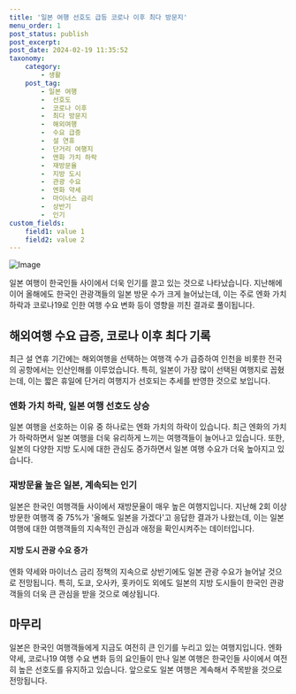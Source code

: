 ```yaml
---
title: '일본 여행 선호도 급등 코로나 이후 최다 방문지'
menu_order: 1
post_status: publish
post_excerpt: 
post_date: 2024-02-19 11:35:52
taxonomy:
    category:
        - 생활
    post_tag:
        - 일본 여행
        -  선호도
        -  코로나 이후
        -  최다 방문지
        -  해외여행
        -  수요 급증
        -  설 연휴
        -  단거리 여행지
        -  엔화 가치 하락
        -  재방문율
        -  지방 도시
        -  관광 수요
        -  엔화 약세
        -  마이너스 금리
        -  상반기
        -  인기
custom_fields:
    field1: value 1
    field2: value 2
---
```


![Image](https://imgnews.pstatic.net/image/277/2024/02/12/0005378759_001_20240213104601383.jpeg?type=w647)

일본 여행이 한국인들 사이에서 더욱 인기를 끌고 있는 것으로 나타났습니다. 지난해에 이어 올해에도 한국인 관광객들의 일본 방문 수가 크게 늘어났는데, 이는 주로 엔화 가치 하락과 코로나19로 인한 여행 수요 변화 등이 영향을 끼친 결과로 풀이됩니다. 
## 해외여행 수요 급증, 코로나 이후 최다 기록
최근 설 연휴 기간에는 해외여행을 선택하는 여행객 수가 급증하여 인천을 비롯한 전국의 공항에서는 인산인해를 이루었습니다. 특히, 일본이 가장 많이 선택된 여행지로 꼽혔는데, 이는 짧은 휴일에 단거리 여행지가 선호되는 추세를 반영한 것으로 보입니다.
### 엔화 가치 하락, 일본 여행 선호도 상승
일본 여행을 선호하는 이유 중 하나로는 엔화 가치의 하락이 있습니다. 최근 엔화의 가치가 하락하면서 일본 여행을 더욱 유리하게 느끼는 여행객들이 늘어나고 있습니다. 또한, 일본의 다양한 지방 도시에 대한 관심도 증가하면서 일본 여행 수요가 더욱 높아지고 있습니다.
### 재방문율 높은 일본, 계속되는 인기
일본은 한국인 여행객들 사이에서 재방문율이 매우 높은 여행지입니다. 지난해 2회 이상 방문한 여행객 중 75%가 '올해도 일본을 가겠다'고 응답한 결과가 나왔는데, 이는 일본 여행에 대한 여행객들의 지속적인 관심과 애정을 확인시켜주는 데이터입니다.
#### 지방 도시 관광 수요 증가
엔화 약세와 마이너스 금리 정책의 지속으로 상반기에도 일본 관광 수요가 늘어날 것으로 전망됩니다. 특히, 도쿄, 오사카, 홋카이도 외에도 일본의 지방 도시들이 한국인 관광객들의 더욱 큰 관심을 받을 것으로 예상됩니다.
## 마무리
일본은 한국인 여행객들에게 지금도 여전히 큰 인기를 누리고 있는 여행지입니다. 엔화 약세, 코로나19 여행 수요 변화 등의 요인들이 만나 일본 여행은 한국인들 사이에서 여전히 높은 선호도를 유지하고 있습니다. 앞으로도 일본 여행은 계속해서 주목받을 것으로 전망됩니다.

